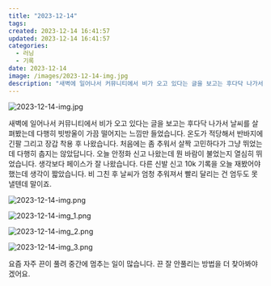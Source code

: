 ```yaml
---
title: "2023-12-14"
tags:
created: 2023-12-14 16:41:57
updated: 2023-12-14 16:41:57
categories:
  - 러닝
  - 기록
date: 2023-12-14
image: /images/2023-12-14-img.jpg
description: "새벽에 일어나서 커뮤니티에서 비가 오고 있다는 글을 보고는 후다닥 나가서 날씨를 살펴봤는데 다행히 빗방울이 가끔 떨어지는 느낌만 들었습니다. 온도가 적당해서 반바지에 긴팔 그리고 장갑 착용 후 나왔습니다. 처음에는 좀 추워서 살짝 고민하다가 그냥 뛰었는데 다행히 춥지는 않았답니다. 오늘"
---
```


![2023-12-14-img.jpg](/images/2023-12-14-img.jpg)
 
 

새벽에 일어나서 커뮤니티에서 비가 오고 있다는 글을 보고는 후다닥 나가서 날씨를 살펴봤는데 다행히 빗방울이 가끔 떨어지는 느낌만 들었습니다.
온도가 적당해서 반바지에 긴팔 그리고 장갑 착용 후 나왔습니다. 처음에는 좀 추워서 살짝 고민하다가 그냥 뛰었는데 다행히 춥지는 않았답니다. 
오늘 안정화 신고 나왔는데 뭔 바람이 불었는지 열심히 뛰었습니다. 생각보다 페이스가 잘 나왔습니다. 다른 신발 신고 10k 기록을 오늘 재봤어야 했는데 생각이 짧았습니다. 비 그친 후 날씨가 엄청 추워져서 빨리 달리는 건 엄두도 못낼텐데 말이죠.

 
 ![2023-12-14-img.png](/images/2023-12-14-img.png)
 
 

 
 ![2023-12-14-img_1.png](/images/2023-12-14-img_1.png)
 
 

 
 ![2023-12-14-img_2.png](/images/2023-12-14-img_2.png)
 
 

 
 ![2023-12-14-img_3.png](/images/2023-12-14-img_3.png)
 
 

요즘 자주 끈이 풀려 중간에 멈추는 일이 많습니다.
끈 잘 안풀리는 방법을 더 찾아봐야겠어요.
